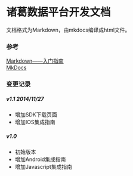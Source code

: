 # 诸葛数据平台开发文档

文档格式为Markdown，由mkdocs编译成html文件。

### 参考
[Markdown——入门指南](http://www.jianshu.com/p/1e402922ee32)  
[MkDocs](http://www.mkdocs.org/)


### 变更记录

##### v1.1 2014/11/27
* 增加SDK下载页面  
* 增加IOS集成指南

##### v1.0 
* 初始版本
* 增加Android集成指南
* 增加Javascript集成指南
